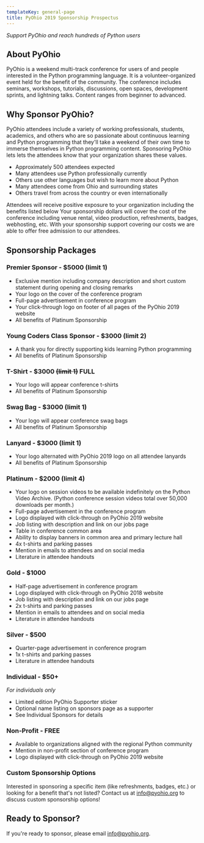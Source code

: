 ```yaml
---
templateKey: general-page
title: PyOhio 2019 Sponsorship Prospectus
---
```

_Support PyOhio and reach hundreds of Python users_

## About PyOhio

PyOhio is a weekend multi-track conference for users of and people interested in the Python programming language. It is a volunteer-organized event held for the benefit of the community. The conference includes seminars, workshops, tutorials, discussions, open spaces, development sprints, and lightning talks. Content ranges from beginner to advanced.

## Why Sponsor PyOhio?

PyOhio attendees include a variety of working professionals, students, academics, and others who are so passionate about continuous learning and Python programming that they'll take a weekend of their own time to immerse themselves in Python programming content. Sponsoring PyOhio lets lets the attendees know that your organization shares these values.

* Approximately 500 attendees expected
* Many attendees use Python professionally currently
* Others use other languages but wish to learn more about Python
* Many attendees come from Ohio and surrounding states
* Others travel from across the country or even internationally

Attendees will receive positive exposure to your organization including the benefits listed below
Your sponsorship dollars will cover the cost of the conference including venue rental, video production, refreshments, badges, webhosting, etc. With your sponsorship support covering our costs we are able to offer free admission to our attendees.

## Sponsorship Packages

### Premier Sponsor - $5000 (limit 1)

* Exclusive mention including company description and short custom statement during opening and closing remarks
* Your logo on the cover of the conference program
* Full-page advertisement in conference program
* Your click-through logo on footer of all pages of the PyOhio 2019 website
* All benefits of Platinum Sponsorship

### Young Coders Class Sponsor - $3000 (limit 2)

* A thank you for directly supporting kids learning Python programming
* All benefits of Platinum Sponsorship

### T-Shirt - $3000 ~~(limit 1)~~ FULL

* Your logo will appear conference t-shirts
* All benefits of Platinum Sponsorship

### Swag Bag - $3000 (limit 1)

* Your logo will appear conference swag bags
* All benefits of Platinum Sponsorship

### Lanyard - $3000 (limit 1)

* Your logo alternated with PyOhio 2019 logo on all attendee lanyards
* All benefits of Platinum Sponsorship

### Platinum - $2000 (limit 4)

* Your logo on session videos to be available indefinitely on the Python Video Archive. (Python conference session videos total over 50,000 downloads per month.)
* Full-page advertisement in the conference program
* Logo displayed with click-through on PyOhio 2019 website
* Job listing with description and link on our jobs page
* Table in conference common area
* Ability to display banners in common area and primary lecture hall
* 4x t-shirts and parking passes
* Mention in emails to attendees and on social media
* Literature in attendee handouts

### Gold - $1000

* Half-page advertisement in conference program
* Logo displayed with click-through on PyOhio 2018 website
* Job listing with description and link on our jobs page
* 2x t-shirts and parking passes
* Mention in emails to attendees and on social media
* Literature in attendee handouts

### Silver - $500

* Quarter-page advertisement in conference program
* 1x t-shirts and parking passes
* Literature in attendee handouts

### Individual - $50+

_For individuals only_

* Limited edition PyOhio Supporter sticker
* Optional name listing on sponsors page as a supporter
* See Individual Sponsors for details

### Non-Profit - FREE

* Available to organizations aligned with the regional Python community
* Mention in non-profit section of conference program
* Logo displayed with click-through on PyOhio 2019 website

### Custom Sponsorship Options

Interested in sponsoring a specific item (like refreshments, badges, etc.) or looking for a benefit that's not listed? Contact us at info@pyohio.org to discuss custom sponsorship options!

## Ready to Sponsor?

If you're ready to sponsor, please email info@pyohio.org.
